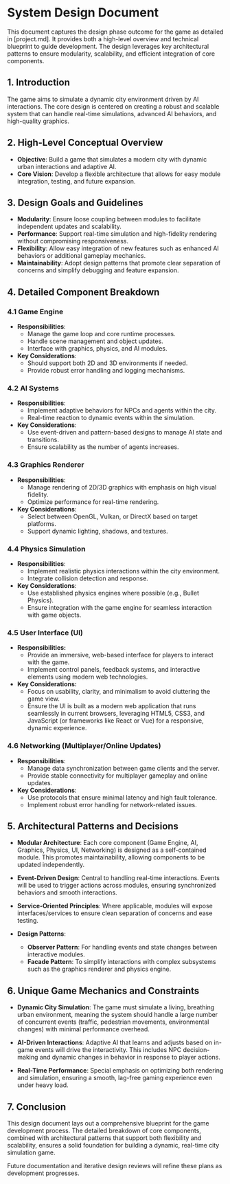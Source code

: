 # System Design Document

This document captures the design phase outcome for the game as detailed in [project.md]. It provides both a high-level overview and technical blueprint to guide development. The design leverages key architectural patterns to ensure modularity, scalability, and efficient integration of core components.

## 1. Introduction

The game aims to simulate a dynamic city environment driven by AI interactions. The core design is centered on creating a robust and scalable system that can handle real-time simulations, advanced AI behaviors, and high-quality graphics.

## 2. High-Level Conceptual Overview

- **Objective**: Build a game that simulates a modern city with dynamic urban interactions and adaptive AI.
- **Core Vision**: Develop a flexible architecture that allows for easy module integration, testing, and future expansion.

## 3. Design Goals and Guidelines

- **Modularity**: Ensure loose coupling between modules to facilitate independent updates and scalability.
- **Performance**: Support real-time simulation and high-fidelity rendering without compromising responsiveness.
- **Flexibility**: Allow easy integration of new features such as enhanced AI behaviors or additional gameplay mechanics.
- **Maintainability**: Adopt design patterns that promote clear separation of concerns and simplify debugging and feature expansion.

## 4. Detailed Component Breakdown

### 4.1 Game Engine

- **Responsibilities**: 
  - Manage the game loop and core runtime processes.
  - Handle scene management and object updates.
  - Interface with graphics, physics, and AI modules.
- **Key Considerations**:
  - Should support both 2D and 3D environments if needed.
  - Provide robust error handling and logging mechanisms.

### 4.2 AI Systems

- **Responsibilities**:
  - Implement adaptive behaviors for NPCs and agents within the city.
  - Real-time reaction to dynamic events within the simulation.
- **Key Considerations**:
  - Use event-driven and pattern-based designs to manage AI state and transitions.
  - Ensure scalability as the number of agents increases.

### 4.3 Graphics Renderer

- **Responsibilities**:
  - Manage rendering of 2D/3D graphics with emphasis on high visual fidelity.
  - Optimize performance for real-time rendering.
- **Key Considerations**:
  - Select between OpenGL, Vulkan, or DirectX based on target platforms.
  - Support dynamic lighting, shadows, and textures.

### 4.4 Physics Simulation

- **Responsibilities**:
  - Implement realistic physics interactions within the city environment.
  - Integrate collision detection and response.
- **Key Considerations**:
  - Use established physics engines where possible (e.g., Bullet Physics).
  - Ensure integration with the game engine for seamless interaction with game objects.

### 4.5 User Interface (UI)

- **Responsibilities:**
  - Provide an immersive, web-based interface for players to interact with the game.
  - Implement control panels, feedback systems, and interactive elements using modern web technologies.
- **Key Considerations:**
  - Focus on usability, clarity, and minimalism to avoid cluttering the game view.
  - Ensure the UI is built as a modern web application that runs seamlessly in current browsers, leveraging HTML5, CSS3, and JavaScript (or frameworks like React or Vue) for a responsive, dynamic experience.

### 4.6 Networking (Multiplayer/Online Updates)

- **Responsibilities**:
  - Manage data synchronization between game clients and the server.
  - Provide stable connectivity for multiplayer gameplay and online updates.
- **Key Considerations**:
  - Use protocols that ensure minimal latency and high fault tolerance.
  - Implement robust error handling for network-related issues.

## 5. Architectural Patterns and Decisions

- **Modular Architecture**: Each core component (Game Engine, AI, Graphics, Physics, UI, Networking) is designed as a self-contained module. This promotes maintainability, allowing components to be updated independently.

- **Event-Driven Design**: Central to handling real-time interactions. Events will be used to trigger actions across modules, ensuring synchronized behaviors and smooth interactions.

- **Service-Oriented Principles**: Where applicable, modules will expose interfaces/services to ensure clean separation of concerns and ease testing.

- **Design Patterns**: 
  - **Observer Pattern**: For handling events and state changes between interactive modules.
  - **Facade Pattern**: To simplify interactions with complex subsystems such as the graphics renderer and physics engine.

## 6. Unique Game Mechanics and Constraints

- **Dynamic City Simulation**: The game must simulate a living, breathing urban environment, meaning the system should handle a large number of concurrent events (traffic, pedestrian movements, environmental changes) with minimal performance overhead.

- **AI-Driven Interactions**: Adaptive AI that learns and adjusts based on in-game events will drive the interactivity. This includes NPC decision-making and dynamic changes in behavior in response to player actions.

- **Real-Time Performance**: Special emphasis on optimizing both rendering and simulation, ensuring a smooth, lag-free gaming experience even under heavy load.

## 7. Conclusion

This design document lays out a comprehensive blueprint for the game development process. The detailed breakdown of core components, combined with architectural patterns that support both flexibility and scalability, ensures a solid foundation for building a dynamic, real-time city simulation game.

Future documentation and iterative design reviews will refine these plans as development progresses.
